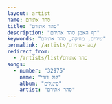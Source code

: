 ```yaml
---
layout: artist
name: סהר אתירם
title: "סהר אתירם"
description: "דף האמן סהר אתירם"
keywords: "שירים, מוזיקה, סהר אתירם"
permalink: /artists/סהר-אתירם/
redirect_from:
  - /artists/list/סהר אתירם
songs:
  - number: "32975"
    name: "קול דודי"
    album: "סינגלים"
    artist: "סהר אתירם"
---
```

